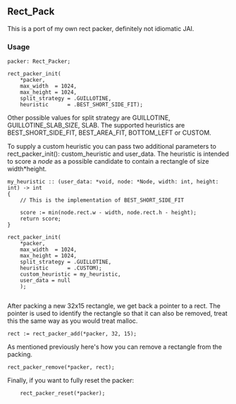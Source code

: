 ## Rect_Pack

This is a port of my own rect packer, definitely not idiomatic JAI.

### Usage

```jai
packer: Rect_Packer;

rect_packer_init(
    *packer,
    max_width  = 1024,
    max_height = 1024,
    split_strategy = .GUILLOTINE,
    heuristic      = .BEST_SHORT_SIDE_FIT);
```

Other possible values for split strategy are GUILLOTINE, GUILLOTINE_SLAB_SIZE, SLAB.
The supported heuristics are BEST_SHORT_SIDE_FIT, BEST_AREA_FIT, BOTTOM_LEFT or CUSTOM.

To supply a custom heuristic you can pass two additional parameters to rect_packer_init(): custom_heuristic and user_data.
The heuristic is intended to score a _node_ as a possible candidate to contain a rectangle of size width*height.

```jai
my_heuristic :: (user_data: *void, node: *Node, width: int, height: int) -> int
{
    // This is the implementation of BEST_SHORT_SIDE_FIT
    
    score := min(node.rect.w - width, node.rect.h - height);
    return score;
}

rect_packer_init(
    *packer,
    max_width  = 1024,
    max_height = 1024,
    split_strategy = .GUILLOTINE,
    heuristic      = .CUSTOM);
    custom_heuristic = my_heuristic,
    user_data = null
    );
    
```

After packing a new 32x15 rectangle, we get back a pointer to a rect.
The pointer is used to identify the rectangle so that it can also be removed, treat this the same way as you would treat malloc. 

```jai
rect := rect_packer_add(*packer, 32, 15);
```

As mentioned previously here's how you can remove a rectangle from the packing.

```jai
rect_packer_remove(*packer, rect);
```

Finally, if you want to fully reset the packer:

```jai
    rect_packer_reset(*packer);
```
